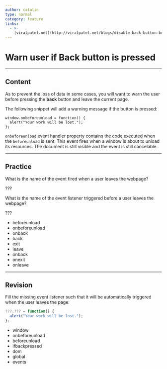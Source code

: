 ```yaml
---
author: catalin
type: normal
category: feature
links:
  - >-
    [viralpatel.net](http://viralpatel.net/blogs/disable-back-button-browser-javascript/){website}
---
```


# Warn user if **Back** button is pressed


---

## Content

As to prevent the loss of data in some cases, you will want to warn the user before pressing the **back** button and leave the current page.

The following snippet will add a warning message if the button is pressed:

```plain-text
window.onbeforeunload = function() {
  alert("Your work will be lost.");
};
```

`onbeforeunload` event handler property contains the code executed when the `beforeunload` is sent. This event fires when a window is about to unload its resources. The document is still visible and the event is still cancelable.


---

## Practice

What is the name of the event fired when a user leaves the webpage?

???

What is the name of the event listener triggered before a user leaves the webpage?

???

- beforeunload
- onbeforeunload
- onback
- back
- exit
- leave
- onback
- onexit
- onleave


---

## Revision

Fill the missing event listener such that it will be automatically triggered when the user leaves the page:

```javascript
???.??? = function() {
  alert("Your work will be lost.");
};
```

- window
- onbeforeunload
- beforeunload
- ifbackpressed
- dom
- global
- events
